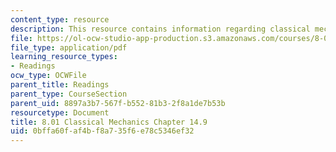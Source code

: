 ```yaml
---
content_type: resource
description: This resource contains information regarding classical mechanics.
file: https://ol-ocw-studio-app-production.s3.amazonaws.com/courses/8-01sc-classical-mechanics-fall-2016/0bffa60faf4bf8a735f6e78c5346ef32_MIT8_01F16_chapter14.9.pdf
file_type: application/pdf
learning_resource_types:
- Readings
ocw_type: OCWFile
parent_title: Readings
parent_type: CourseSection
parent_uid: 8897a3b7-567f-b552-81b3-2f8a1de7b53b
resourcetype: Document
title: 8.01 Classical Mechanics Chapter 14.9
uid: 0bffa60f-af4b-f8a7-35f6-e78c5346ef32
---
```

